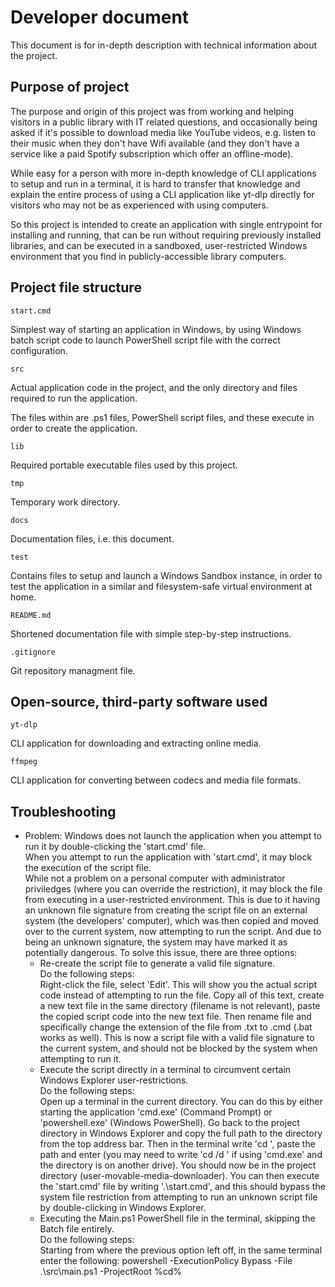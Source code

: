 # Developer document

This document is for in-depth description with technical information about the project.

## Purpose of project

The purpose and origin of this project was from working and helping visitors in a public library with IT related questions, and occasionally being asked if it's possible to download media like YouTube videos, e.g. listen to their music when they don't have Wifi available (and they don't have a service like a paid Spotify subscription which offer an offline-mode).

While easy for a person with more in-depth knowledge of CLI applications to setup and run in a terminal, it is hard to transfer that knowledge and explain the entire process of using a CLI application like yt-dlp directly for visitors who may not be as experienced with using computers.

So this project is intended to create an application with single entrypoint for installing and running, that can be run without requiring previously installed libraries, and can be executed in a sandboxed, user-restricted Windows environment that you find in publicly-accessible library computers.

## Project file structure

``start.cmd``

Simplest way of starting an application in Windows, by using Windows batch script code to launch PowerShell script file with the correct configuration.

``src``

Actual application code in the project, and the only directory and files required to run the application.

The files within are .ps1 files, PowerShell script files, and these execute in order to create the application.

``lib``

Required portable executable files used by this project.

``tmp``

Temporary work directory.

``docs``

Documentation files, i.e. this document.

``test``

Contains files to setup and launch a Windows Sandbox instance, in order to test the application in a similar and filesystem-safe virtual environment at home.

``README.md``

Shortened documentation file with simple step-by-step instructions.

``.gitignore``

Git repository managment file.

## Open-source, third-party software used

``yt-dlp``

CLI application for downloading and extracting online media.

``ffmpeg``

CLI application for converting between codecs and media file formats.

## Troubleshooting

- Problem: Windows does not launch the application when you attempt to run it by double-clicking the 'start.cmd' file.\
When you attempt to run the application with 'start.cmd', it may block the execution of the script file.\
While not a problem on a personal computer with administrator priviledges (where you can override the restriction), it may block the file from executing in a user-restricted environment. This is due to it having an unknown file signature from creating the script file on an external system (the developers' computer), which was then copied and moved over to the current system, now attempting to run the script. And due to being an unknown signature, the system may have marked it as potentially dangerous. To solve this issue, there are three options:
    - Re-create the script file to generate a valid file signature.\
    Do the following steps:\
    Right-click the file, select 'Edit'. This will show you the actual script code instead of attempting to run the file. Copy all of this text, create a new text file in the same directory (filename is not relevant), paste the copied script code into the new text file. Then rename file and specifically change the extension of the file from .txt to .cmd (.bat works as well). This is now a script file with a valid file signature to the current system, and should not be blocked by the system when attempting to run it.
    - Execute the script directly in a terminal to circumvent certain Windows Explorer user-restrictions.\
    Do the following steps:\
    Open up a terminal in the current directory. You can do this by either starting the application 'cmd.exe' (Command Prompt) or 'powershell.exe' (Windows PowerShell). Go back to the project directory in Windows Explorer and copy the full path to the directory from the top address bar. Then in the terminal write 'cd ', paste the path and enter (you may need to write 'cd /d ' if using 'cmd.exe' and the directory is on another drive). You should now be in the project directory (user-movable-media-downloader). You can then execute the 'start.cmd' file by writing '.\start.cmd', and this should bypass the system file restriction from attempting to run an unknown script file by double-clicking in Windows Explorer.
    - Executing the Main.ps1 PowerShell file in the terminal, skipping the Batch file entirely.\
    Do the following steps:\
    Starting from where the previous option left off, in the same terminal enter the following: powershell -ExecutionPolicy Bypass -File .\src\main.ps1 -ProjectRoot %cd%